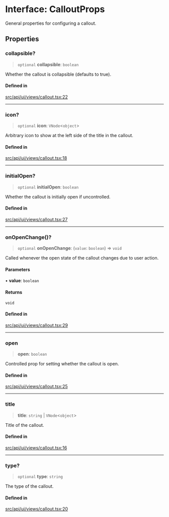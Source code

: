 # Interface: CalloutProps

General properties for configuring a callout.

## Properties

### collapsible?

> `optional` **collapsible**: `boolean`

Whether the callout is collapsible (defaults to true).

#### Defined in

[src/api/ui/views/callout.tsx:22](https://github.com/blacksmithgu/datacore/blob/68b5529e5bdbcee81e7112d11ecb8c7d40cbb0f2/src/api/ui/views/callout.tsx#L22)

***

### icon?

> `optional` **icon**: `VNode`\<`object`\>

Arbitrary icon to show at the left side of the title in the callout.

#### Defined in

[src/api/ui/views/callout.tsx:18](https://github.com/blacksmithgu/datacore/blob/68b5529e5bdbcee81e7112d11ecb8c7d40cbb0f2/src/api/ui/views/callout.tsx#L18)

***

### initialOpen?

> `optional` **initialOpen**: `boolean`

Whether the callout is initially open if uncontrolled.

#### Defined in

[src/api/ui/views/callout.tsx:27](https://github.com/blacksmithgu/datacore/blob/68b5529e5bdbcee81e7112d11ecb8c7d40cbb0f2/src/api/ui/views/callout.tsx#L27)

***

### onOpenChange()?

> `optional` **onOpenChange**: (`value`: `boolean`) => `void`

Called whenever the open state of the callout changes due to user action.

#### Parameters

• **value**: `boolean`

#### Returns

`void`

#### Defined in

[src/api/ui/views/callout.tsx:29](https://github.com/blacksmithgu/datacore/blob/68b5529e5bdbcee81e7112d11ecb8c7d40cbb0f2/src/api/ui/views/callout.tsx#L29)

***

### open

> **open**: `boolean`

Controlled prop for setting whether the callout is open.

#### Defined in

[src/api/ui/views/callout.tsx:25](https://github.com/blacksmithgu/datacore/blob/68b5529e5bdbcee81e7112d11ecb8c7d40cbb0f2/src/api/ui/views/callout.tsx#L25)

***

### title

> **title**: `string` \| `VNode`\<`object`\>

Title of the callout.

#### Defined in

[src/api/ui/views/callout.tsx:16](https://github.com/blacksmithgu/datacore/blob/68b5529e5bdbcee81e7112d11ecb8c7d40cbb0f2/src/api/ui/views/callout.tsx#L16)

***

### type?

> `optional` **type**: `string`

The type of the callout.

#### Defined in

[src/api/ui/views/callout.tsx:20](https://github.com/blacksmithgu/datacore/blob/68b5529e5bdbcee81e7112d11ecb8c7d40cbb0f2/src/api/ui/views/callout.tsx#L20)
